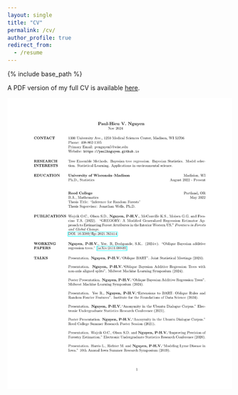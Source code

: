 ```yaml
---
layout: single
title: "CV"
permalink: /cv/
author_profile: true
redirect_from:
  - /resume
---
```


{% include base_path %}


A PDF version of my full CV is available [here](https://paulhnguyen.github.io/files/PH-Nguyen_cv.pdf).

<a href="files/PH-Nguyen_cv.pdf" class="image fit"><img src="files/PH-Nguyen_cv.pdf" alt=""></a>
